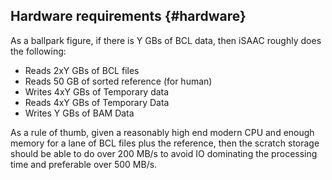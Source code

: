 Hardware requirements   {#hardware}
---------------------
As a ballpark figure, if there is Y GBs of BCL data, then iSAAC roughly does the following:

* Reads 2xY GBs of BCL files
* Reads 50 GB of sorted reference (for human)
* Writes 4xY GBs of Temporary data  
* Reads 4xY GBs of Temporary Data
* Writes Y GBs of BAM Data

As a rule of thumb, given a reasonably high end modern CPU and enough memory for a lane of BCL files plus the reference, then the scratch storage should be able to do over 200 MB/s to avoid IO dominating the processing time and preferable over 500 MB/s.
